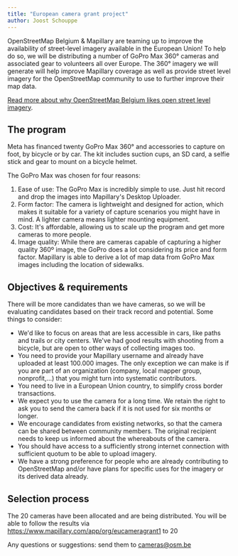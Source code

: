 ```yaml
---
title: "European camera grant project"
author: Joost Schouppe
---
```


OpenStreetMap Belgium & Mapillary are teaming up to improve the availability of street-level imagery available in the European Union! To help do so, we will be distributing a number of GoPro Max 360° cameras and associated gear to volunteers all over Europe. The 360° imagery we will generate will help improve Mapillary coverage as well as provide street level imagery for the OpenStreetMap community to use to further improve their map data.

[Read more about why OpenStreetMap Belgium likes open street level imagery](https://openstreetmap.be/en/projects/streetlevelimagery.html).

## The program

Meta has financed twenty GoPro Max 360° and accessories to capture on foot, by bicycle or by car. The kit includes suction cups, an SD card, a selfie stick and gear to mount on a bicycle helmet.

The GoPro Max was chosen for four reasons:

1. Ease of use: The GoPro Max is  incredibly simple to use. Just hit record and drop the images into  Mapillary's Desktop  Uploader.  
2. Form factor: The camera is  lightweight and designed for action, which makes it suitable for a  variety of capture scenarios you might have in mind. A lighter  camera means lighter mounting equipment.  
3. Cost: It's affordable, allowing  us to scale up the program and get more cameras to more people.  
4. Image quality: While there are cameras capable of capturing a  higher quality 360º image, the GoPro does a lot considering its  price and form factor. Mapillary is able to derive a lot of map data  from GoPro Max images including the location of sidewalks.  

## Objectives & requirements

There will be more candidates than we have cameras, so we will be evaluating candidates based on their track record and potential. Some things to consider:

* We'd like to focus on areas that are less accessible in cars, like paths and trails or city centers. We've had good results with shooting from a bicycle, but are open to other ways of collecting images too.
* You need to provide your Mapillary username and already have uploaded at least 100.000 images. The only exception we can make is if you are part of an organization (company, local mapper group, nonprofit,...) that you might turn into systematic contributors.
* You need to live in a European Union country, to simplify cross border transactions.
* We expect you to use the camera for a long time. We retain the right to ask you to send the camera back if it is not used for six months or longer.
* We encourage candidates from existing networks, so that the camera can be shared between community members. The original recipient needs to keep us informed about the whereabouts of the camera.
* You should have access to a sufficiently strong internet connection with sufficient quotum to be able to upload imagery.
* We have a strong preference for people who are already contributing to OpenStreetMap and/or have plans for specific uses for the imagery or its derived data already.

## Selection process

The 20 cameras have been allocated and are being distributed. You will be able to follow the results via <https://www.mapillary.com/app/org/eucameragrant1> to 20

Any questions or suggestions: send them to [cameras@osm.be](mailto:cameras@osm.be)
